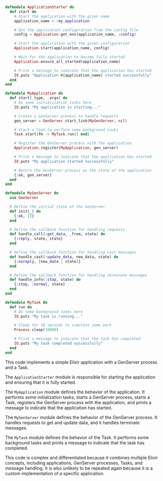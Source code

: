 ```elixir
defmodule ApplicationStarter do
  def start do
    # Start the application with the given name
    application_name = :my_application

    # Get the application configuration from the config file
    config = Application.get_env(application_name, :config)

    # Start the application with the given configuration
    Application.start(application_name, config)

    # Wait for the application to become fully started
    Application.ensure_all_started(application_name)

    # Print a message to indicate that the application has started
    IO.puts "Application #{application_name} started successfully"
  end
end

defmodule MyApplication do
  def start(_type, _args) do
    # Do some initialization tasks here
    IO.puts "My application is starting..."

    # Create a GenServer process to handle requests
    gen_server = GenServer.start_link(MyGenServer, nil)

    # Start a Task to perform some background tasks
    Task.start(fn -> MyTask.run() end)

    # Register the GenServer process with the application
    Application.register(MyApplication, gen_server)

    # Print a message to indicate that the application has started
    IO.puts "My application started successfully"

    # Return the GenServer process as the state of the application
    {:ok, gen_server}
  end
end

defmodule MyGenServer do
  use GenServer

  # Define the initial state of the GenServer
  def init(_) do
    {:ok, []}
  end

  # Define the callback function for handling requests
  def handle_call(:get_data, _from, state) do
    {:reply, state, state}
  end

  # Define the callback function for handling cast messages
  def handle_cast(:update_data, new_data, state) do
    {:noreply, [new_data | state]}
  end

  # Define the callback function for handling terminate messages
  def handle_info(:stop, state) do
    {:stop, :normal, state}
  end
end

defmodule MyTask do
  def run do
    # Do some background tasks here
    IO.puts "My task is running..."

    # Sleep for 10 seconds to simulate some work
    Process.sleep(10000)

    # Print a message to indicate that the task has completed
    IO.puts "My task completed successfully"
  end
end
```

This code implements a simple Elixir application with a GenServer process and a Task.

The `ApplicationStarter` module is responsible for starting the application and ensuring that it is fully started.

The `MyApplication` module defines the behavior of the application. It performs some initialization tasks, starts a GenServer process, starts a Task, registers the GenServer process with the application, and prints a message to indicate that the application has started.

The `MyGenServer` module defines the behavior of the GenServer process. It handles requests to get and update data, and it handles terminate messages.

The `MyTask` module defines the behavior of the Task. It performs some background tasks and prints a message to indicate that the task has completed.

This code is complex and differentiated because it combines multiple Elixir concepts, including applications, GenServer processes, Tasks, and message handling. It is also unlikely to be repeated again because it is a custom implementation of a specific application.